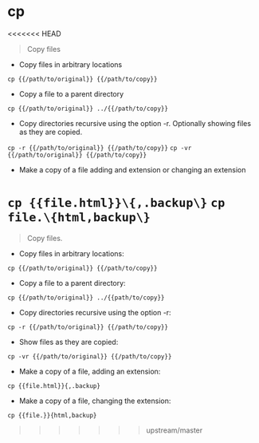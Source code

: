 # cp

<<<<<<< HEAD
> Copy files

- Copy files in arbitrary locations

`cp {{/path/to/original}} {{/path/to/copy}}`

- Copy a file to a parent directory

`cp {{/path/to/original}} ../{{/path/to/copy}}`

- Copy directories recursive using the option -r. Optionally showing files as they are copied.

`cp -r {{/path/to/original}} {{/path/to/copy}}`
`cp -vr {{/path/to/original}} {{/path/to/copy}}`

- Make a copy of a file adding and extension or changing an extension  

`cp {{file.html}}\{,.backup\}`
`cp file.\{html,backup\}`
=======
> Copy files.

- Copy files in arbitrary locations:

`cp {{/path/to/original}} {{/path/to/copy}}`

- Copy a file to a parent directory:

`cp {{/path/to/original}} ../{{path/to/copy}}`

- Copy directories recursive using the option -r:

`cp -r {{/path/to/original}} {{/path/to/copy}}`

- Show files as they are copied:

`cp -vr {{/path/to/original}} {{/path/to/copy}}`

- Make a copy of a file, adding an extension:

`cp {{file.html}}{,.backup}`

- Make a copy of a file, changing the extension:

`cp {{file.}}{html,backup}`
>>>>>>> upstream/master

